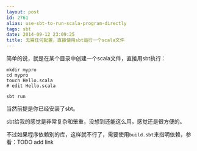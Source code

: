 ```yaml
---
layout: post
id: 2761
alias: use-sbt-to-run-scala-program-directly
tags: sbt
date: 2014-09-12 23:09:25
title: 无需任何配置，直接使用sbt运行一个scala文件
---
```


简单的说，就是在某个目录中创建一个scala文件，直接用sbt执行：

```shell
mkdir mypro
cd mypro
touch Hello.scala
# edit Hello.scala

sbt run
```

当然前提是你已经安装了sbt。

sbt给我的感觉是非常复杂和笨重，没想到还能这么用，感觉还是很方便的。

不过如果程序依赖别的库，这样就不行了，需要使用`build.sbt`来指明依赖，参看：TODO add link